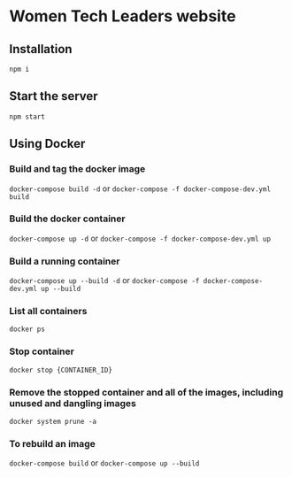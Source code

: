 # Women Tech Leaders website

## Installation
`npm i`

## Start the server
`npm start`

## Using Docker

### Build and tag the docker image
`docker-compose build -d` or `docker-compose -f docker-compose-dev.yml build`

### Build the docker container
`docker-compose up -d` or `docker-compose -f docker-compose-dev.yml up`

### Build a running container
`docker-compose up --build -d` or `docker-compose -f docker-compose-dev.yml up --build`

### List all containers
`docker ps`

### Stop container
`docker stop {CONTAINER_ID}`

### Remove the stopped container and all of the images, including unused and dangling images
`docker system prune -a`

### To rebuild an image
`docker-compose build` or `docker-compose up --build`

